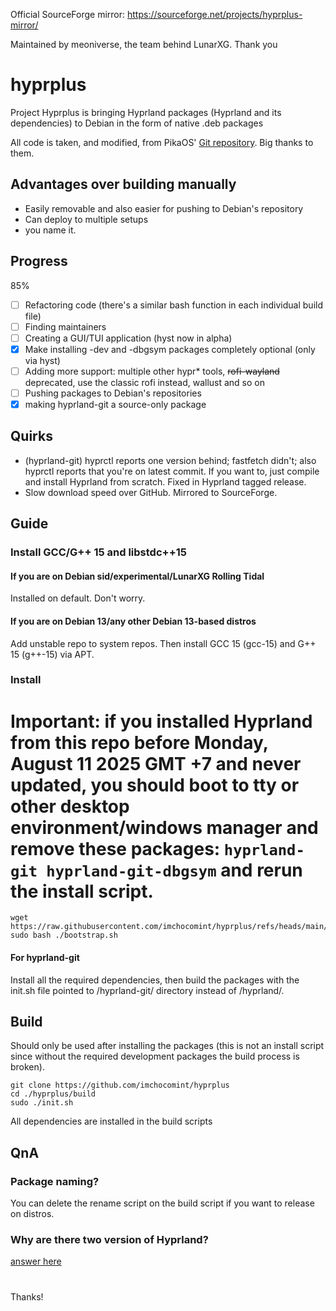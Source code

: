 Official SourceForge mirror: https://sourceforge.net/projects/hyprplus-mirror/

Maintained by meoniverse, the team behind LunarXG. Thank you

# hyprplus
Project Hyprplus is bringing Hyprland packages (Hyprland and its dependencies) to Debian in the form of native .deb packages

All code is taken, and modified, from PikaOS' [Git repository](https://git.pika-os.com/explore/repos). Big thanks to them.

## Advantages over building manually
- Easily removable and also easier for pushing to Debian's repository
- Can deploy to multiple setups
- you name it.

## Progress
85%
- [ ] Refactoring code (there's a similar bash function in each individual build file)
- [ ] Finding maintainers
- [ ] Creating a GUI/TUI application (hyst now in alpha)
- [x] Make installing -dev and -dbgsym packages completely optional (only via hyst)
- [ ] Adding more support: multiple other hypr* tools, ~~rofi-wayland~~ deprecated, use the classic rofi instead, wallust and so on
- [ ] Pushing packages to Debian's repositories
- [x] making hyprland-git a source-only package

## Quirks
- (hyprland-git) hyprctl reports one version behind; fastfetch didn't; also hyprctl reports that you're on latest commit. If you want to, just compile and install Hyprland from scratch. Fixed in Hyprland tagged release.
- Slow download speed over GitHub. Mirrored to SourceForge.

## Guide
### Install GCC/G++ 15 and libstdc++15
#### If you are on Debian sid/experimental/LunarXG Rolling Tidal
Installed on default. Don't worry.

#### If you are on Debian 13/any other Debian 13-based distros
Add unstable repo to system repos. Then install GCC 15 (gcc-15) and G++ 15 (g++-15) via APT.

### Install
# Important: if you installed Hyprland from this repo before Monday, August 11 2025 GMT +7 and never updated, you should boot to tty or other desktop environment/windows manager and remove these packages: `hyprland-git hyprland-git-dbgsym` and rerun the install script.
```
wget https://raw.githubusercontent.com/imchocomint/hyprplus/refs/heads/main/bootstrap.sh
sudo bash ./bootstrap.sh
```

#### For hyprland-git
Install all the required dependencies, then build the packages with the init.sh file pointed to /hyprland-git/ directory instead of /hyprland/.

## Build
Should only be used after installing the packages (this is not an install script since without the required development packages the build process is broken).
```
git clone https://github.com/imchocomint/hyprplus
cd ./hyprplus/build
sudo ./init.sh
```
All dependencies are installed in the build scripts

## QnA
### Package naming?
You can delete the rename script on the build script if you want to release on distros.

### Why are there two version of Hyprland?
[answer here](https://github.com/imchocomint/hyprplus/blob/main/tagged-vs-git.md)

#
Thanks!
